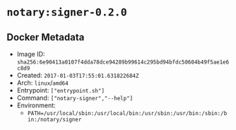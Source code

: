 # `notary:signer-0.2.0`

## Docker Metadata

- Image ID: `sha256:6e90413a0107f4dda78dce94289b99614c295bd94bfdc50604b49f5ae1e6c8d9`
- Created: `2017-01-03T17:55:01.631822684Z`
- Arch: `linux`/`amd64`
- Entrypoint: `["entrypoint.sh"]`
- Command: `["notary-signer","--help"]`
- Environment:
  - `PATH=/usr/local/sbin:/usr/local/bin:/usr/sbin:/usr/bin:/sbin:/bin:/notary/signer`

